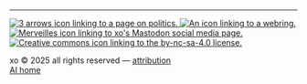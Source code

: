 
<br>
<hr>

<div class="footer icons">
	<a href="/about/politics">
		<img src="/data/site/icons/3arrows.png" alt="3 arrows icon linking to a page on politics."/>
	</a>
	<a href="https://webring.xxiivv.com/">
		<img src="/data/site/icons/rotonde.png" alt="An icon linking to a webring."/>
	</a>
	<a href="https://merveilles.town/@xo">
		<img src="/data/site/icons/merveilles.png" alt="Merveilles icon linking to xo's Mastodon social media page."/>
	</a>
	<a href="https://creativecommons.org/licenses/by-nc-sa/4.0/">
		<img src="/data/site/icons/cc.png" alt="Creative commons icon linking to the by-nc-sa-4.0 license."/>
	</a>
	
</div>

xo © 2025 all rights reserved — [attribution](/license-and-attribution.html)<br>[AI home](/hell)

<link rel="stylesheet" href="/style/xo.codes.css">
